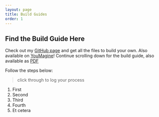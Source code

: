 ```yaml
---
layout: page
title: Build Guides
order: 1
---
```

## Find the Build Guide Here
Check out my [GitHub page](https://github.com/Dymensional) and get all the files to build your own. Also available on [YouMagine](#)! Continue scrolling down for the build guide, also available as [PDF]()

Follow the steps below:
>click through to log your process
1. First
2. Second
3. Third
4. Fourth
5. Et cetera
